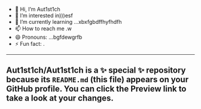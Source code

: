 - 👋 Hi, I’m Aut1st1ch 
- 👀 I’m interested in)))esf
- 🌱 I’m currently learning ...xbxfgbdffhyfhdfh
- 📫 How to reach me .w
- 😄 Pronouns: ...bgfdewgrfb
- ⚡ Fun fact: .
---
Aut1st1ch/Aut1st1ch is a ✨ special ✨ repository because its `README.md` (this file) appears on your GitHub profile.
You can click the Preview link to take a look at your changes.
---
